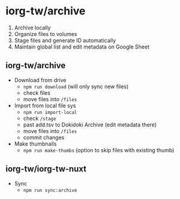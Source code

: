 # iorg-tw/archive

1. Archive locally
2. Organize files to volumes
3. Stage files and generate ID automatically
4. Maintain global list and edit metadata on Google Sheet

## iorg-tw/archive
- Download from drive
  - `npm run download` (will only sync new files)
  - check files
  - move files into `/files`
- Import from local file sys
  - `npm run import-local`
  - check `/stage`
  - past add.tsv to Dokidoki Archive (edit metadata there)
  - move files into `/files`
  - commit changes
- Make thumbnails
  - `npm run make-thumbs` (option to skip files with existing thumb)

## iorg-tw/iorg-tw-nuxt
- Sync
  - `npm run sync:archive`
